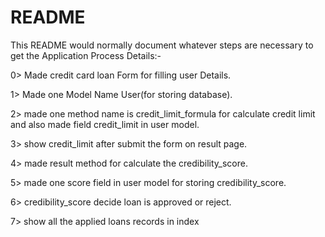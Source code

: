 # README

This README would normally document whatever steps are necessary to get the
Application Process Details:- 

0> Made credit card loan Form for filling user Details.

1> Made one Model Name User(for storing database).

2> made one method name is  credit_limit_formula for calculate credit limit and also made field credit_limit in user model.

3> show credit_limit after submit the form on result page.

4> made result method for calculate the credibility_score.

5> made one score field in user model for storing credibility_score.

6> credibility_score decide loan is approved or reject.

7> show all the applied loans records in index 




